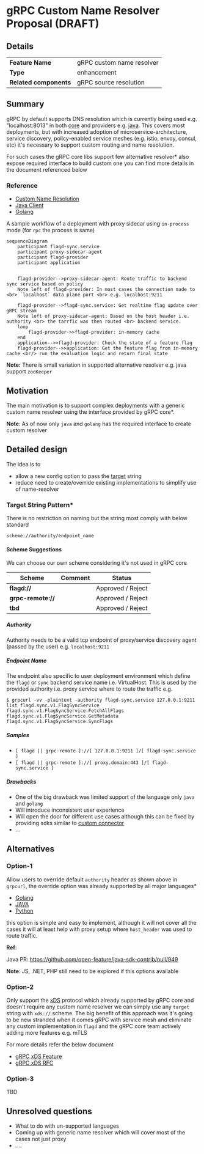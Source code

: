 # gRPC Custom Name Resolver Proposal (DRAFT)

## Details

|                        |                                    |
|------------------------|------------------------------------|
| **Feature Name**       | gRPC custom name resolver          |
| **Type**               | enhancement                        |
| **Related components** | gRPC source resolution             |

## Summary

gRPC by default supports DNS resolution which is currently being used e.g. "localhost:8013" in both
[core](https://github.com/open-feature/flagd/blob/main/core/pkg/sync/grpc/grpc_sync.go#L72-L74) and
providers e.g. [java](https://github.com/open-feature/java-sdk-contrib/blob/main/providers/flagd/src/main/java/dev/openfeature/contrib/providers/flagd/resolver/common/ChannelBuilder.java#L53-L55).
This covers most deployments, but with increased adoption of microservice-architecture, service discovery,
policy-enabled service meshes (e.g. istio, envoy, consul, etc) it's necessary to support custom routing and name resolution.

For such cases the gRPC core libs support few alternative resolver* also expose required interface to build custom one
you can find more details in the document referenced below

### Reference

* [Custom Name Resolution](https://grpc.io/docs/guides/custom-name-resolution/)
* [Java Client](https://grpc.github.io/grpc-java/javadoc/io/grpc/ManagedChannelBuilder.html#forTarget(java.lang.String))
* [Golang](https://pkg.go.dev/google.golang.org/grpc#NewClient)

A sample workflow of a deployment with proxy sidecar using `in-process` mode (for `rpc` the process is same)

```mermaid
sequenceDiagram
    participant flagd-sync.service
    participant proxy-sidecar-agent
    participant flagd-provider
    participant application


    flagd-provider-->proxy-sidecar-agent: Route traffic to backend sync service based on policy
    Note left of flagd-provider: In most cases the connection made to <br> `localhost` data plane port <br> e.g. localhost:9211

    flagd-provider-->flagd-sync.service: Get realtime flag update over gRPC stream
    Note left of proxy-sidecar-agent: Based on the host header i.e. authority <br> the tarrfic was then routed <br> backend service.
    loop
        flagd-provider->>flagd-provider: in-memory cache
    end
    application-->>flagd-provider: Check the state of a feature flag
    flagd-provider-->>application: Get the feature flag from in-memory cache <br/> run the evaluation logic and return final state
```

**Note:** There is small variation in supported alternative resolver e.g. java support `zooKeeper`

## Motivation

The main motivation is to support complex deployments with a generic custom name resolver using the interface
provided by gRPC core*.

**Note**: As of now only `java` and `golang` has the required interface to create custom resolver

## Detailed design

The idea is to

- allow a new config option to pass the [target](https://grpc.io/docs/guides/custom-name-resolution/#life-of-a-target-string) string
- reduce need to create/override existing implementations to simplify use of name-resolver

### Target String Pattern*

There is no restriction on naming but the string most comply with below standard

```text
scheme://authority/endpoint_name
```

#### Scheme Suggestions

We can choose our own scheme considering it's not used in gRPC core

| Scheme             | Comment | Status             |
|--------------------|---------|--------------------|
| **flagd://**       |         | Approved / Reject  |
| **grpc-remote://** |         | Approved / Reject  |
| **tbd**            |         | Approved / Reject  |

##### Authority

Authority needs to be a valid tcp endpoint of proxy/service discovery agent (passed by the user)
e.g. `localhost:9211`

##### Endpoint Name

The endpoint also specific to user deployment environment which define the `flagd` or `sync` backend
service name i.e. VirtualHost. This is used by the provided authority i.e. proxy service where to
route the traffic e.g.

```shell
$ grpcurl -vv -plaintext -authority flagd-sync.service 127.0.0.1:9211 list flagd.sync.v1.FlagSyncService
flagd.sync.v1.FlagSyncService.FetchAllFlags
flagd.sync.v1.FlagSyncService.GetMetadata
flagd.sync.v1.FlagSyncService.SyncFlags
```

##### Samples

* ``[ flagd || grpc-remote ]://[ 127.0.0.1:9211 ]/[ flagd-sync.service ]``
* ``[ flagd || grpc-remote ]://[ proxy.domain:443 ]/[ flagd-sync.service ]``

##### Drawbacks

* One of the big drawback was limited support of the language only `java` and `golang`
* Will introduce inconsistent user experience
* Will open the door for different use cases although this can be fixed by
providing sdks similar to [custom connector](https://github.com/open-feature/java-sdk-contrib/tree/main/providers/flagd#custom-connector)
* ...

## Alternatives

### Option-1

Allow users to override default ``authority`` header as shown above in `grpcurl`, the override option was
already supported by all major languages*

* [Golang](https://pkg.go.dev/google.golang.org/grpc#WithAuthority)
* [JAVA](https://grpc.github.io/grpc-java/javadoc/io/grpc/ForwardingChannelBuilder2.html#overrideAuthority(java.lang.String))
* [Python](https://grpc.github.io/grpc/python/glossary.html#term-channel_arguments)

this option is simple and easy to implement, although it will not cover all the cases it will at least help with proxy
setup where `host_header` was used to route traffic.

**Ref**:

Java PR: <https://github.com/open-feature/java-sdk-contrib/pull/949>

**Note**: JS, .NET, PHP still need to be explored if this options available

### Option-2

Only support the [xDS](https://grpc.io/docs/guides/custom-load-balancing/#service-mesh) protocol which already supported by gRPC core and doesn't require any custom
name resolver we can simply use any `target` string with `xds://` scheme. The big benefit of this approach was
it's going to be new stranded when it comes gRPC with service mesh and eliminate any custom implementation in `flagd`
and the gRPC core team actively adding more features e.g. mTLS

For more details refer the below document

* [gRPC xDS Feature](https://grpc.github.io/grpc/core/md_doc_grpc_xds_features.html)
* [gRPC xDS RFC](https://github.com/grpc/proposal/blob/master/A52-xds-custom-lb-policies.md)

### Option-3

TBD

## Unresolved questions

* What to do with un-supported languages
* Coming up with generic name resolver which will cover most of the cases not just proxy
* ....
